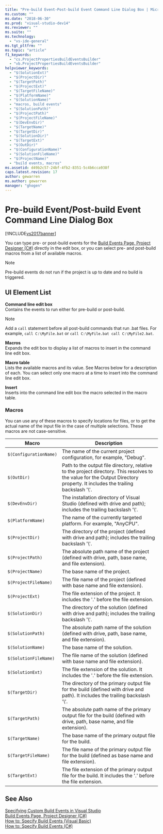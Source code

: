 ```yaml
---
title: "Pre-build Event-Post-build Event Command Line Dialog Box | Microsoft Docs"
ms.custom: ""
ms.date: "2018-06-30"
ms.prod: "visual-studio-dev14"
ms.reviewer: ""
ms.suite: ""
ms.technology: 
  - "vs-ide-general"
ms.tgt_pltfrm: ""
ms.topic: "article"
f1_keywords: 
  - "cs.ProjectPropertiesBuildEventsBuilder"
  - "vb.ProjectPropertiesBuildEventsBuilder"
helpviewer_keywords: 
  - "$(SolutionExt)"
  - "$(ProjectDir)"
  - "$(TargetPath)"
  - "$(ProjectExt)"
  - "$(TargetFileName)"
  - "$(PlatformName)"
  - "$(SolutionName)"
  - "macros, build events"
  - "$(SolutionPath)"
  - "$(ProjectPath)"
  - "$(ProjectFileName)"
  - "$(DevEnvDir)"
  - "$(TargetName)"
  - "$(TargetDir)"
  - "$(SolutionDir)"
  - "$(TargetExt)"
  - "$(OutDir)"
  - "$(ConfigurationName)"
  - "$(SolutionFileName)"
  - "$(ProjectName)"
  - "build events, macros"
ms.assetid: d49b2c57-24bf-4fb2-8351-5c4b6cca938f
caps.latest.revision: 17
author: gewarren
ms.author: gewarren
manager: "ghogen"
---
```

# Pre-build Event/Post-build Event Command Line Dialog Box
[!INCLUDE[vs2017banner](../../includes/vs2017banner.md)]

  
You can type pre- or post-build events for the [Build Events Page, Project Designer (C#)](../../ide/reference/build-events-page-project-designer-csharp.md) directly in the edit box, or you can select pre- and post-build macros from a list of available macros.  
  
> [!NOTE]
>  Pre-build events do not run if the project is up to date and no build is triggered.  
  
## UI Element List  
 **Command line edit box**  
 Contains the events to run either for pre-build or post-build.  
  
> [!NOTE]
>  Add a `call` statement before all post-build commands that run .bat files. For example, `call C:\MyFile.bat` or `call C:\MyFile.bat call C:\MyFile2.bat`.  
  
 **Macros**  
 Expands the edit box to display a list of macros to insert in the command line edit box.  
  
 **Macro table**  
 Lists the available macros and its value. See Macros below for a description of each. You can select only one macro at a time to insert into the command line edit box.  
  
 **Insert**  
 Inserts into the command line edit box the macro selected in the macro table.  
  
### Macros  
 You can use any of these macros to specify locations for files, or to get the actual name of the input file in the case of multiple selections. These macros are not case-sensitive.  
  
|Macro|Description|  
|-----------|-----------------|  
|`$(ConfigurationName)`|The name of the current project configuration, for example, "Debug".|  
|`$(OutDir)`|Path to the output file directory, relative to the project directory. This resolves to the value for the Output Directory property. It includes the trailing backslash '\\'.|  
|`$(DevEnvDir)`|The installation directory of Visual Studio (defined with drive and path); includes the trailing backslash '\\'.|  
|`$(PlatformName)`|The name of the currently targeted platform. For example, "AnyCPU".|  
|`$(ProjectDir)`|The directory of the project (defined with drive and path); includes the trailing backslash '\\'.|  
|`$(ProjectPath)`|The absolute path name of the project (defined with drive, path, base name, and file extension).|  
|`$(ProjectName)`|The base name of the project.|  
|`$(ProjectFileName)`|The file name of the project (defined with base name and file extension).|  
|`$(ProjectExt)`|The file extension of the project. It includes the '.' before the file extension.|  
|`$(SolutionDir)`|The directory of the solution (defined with drive and path); includes the trailing backslash '\\'.|  
|`$(SolutionPath)`|The absolute path name of the solution (defined with drive, path, base name, and file extension).|  
|`$(SolutionName)`|The base name of the solution.|  
|`$(SolutionFileName)`|The file name of the solution (defined with base name and file extension).|  
|`$(SolutionExt)`|The file extension of the solution. It includes the '.' before the file extension.|  
|`$(TargetDir)`|The directory of the primary output file for the build (defined with drive and path). It includes the trailing backslash '\\'.|  
|`$(TargetPath)`|The absolute path name of the primary output file for the build (defined with drive, path, base name, and file extension).|  
|`$(TargetName)`|The base name of the primary output file for the build.|  
|`$(TargetFileName)`|The file name of the primary output file for the build (defined as base name and file extension).|  
|`$(TargetExt)`|The file extension of the primary output file for the build. It includes the '.' before the file extension.|  
  
## See Also  
 [Specifying Custom Build Events in Visual Studio](../../ide/specifying-custom-build-events-in-visual-studio.md)   
 [Build Events Page, Project Designer (C#)](../../ide/reference/build-events-page-project-designer-csharp.md)   
 [How to: Specify Build Events (Visual Basic)](../../ide/how-to-specify-build-events-visual-basic.md)   
 [How to: Specify Build Events (C#)](../../ide/how-to-specify-build-events-csharp.md)



